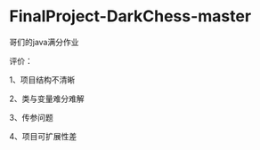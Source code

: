 # FinalProject-DarkChess-master
 哥们的java满分作业

评价：
<p>1、项目结构不清晰
<p>2、类与变量难分难解
<p>3、传参问题
<p>4、项目可扩展性差
